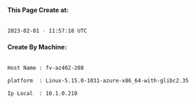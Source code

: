 
   
#### This Page Create at:

```bash

2023-02-01 - 11:57:18 UTC

```

#### Create By Machine:

```bash

Host Name : fv-az402-208

platform  : Linux-5.15.0-1031-azure-x86_64-with-glibc2.35

Ip Local  : 10.1.0.210

```


